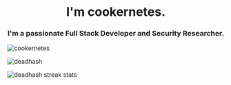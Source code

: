 <h1 align="center">I'm cookernetes.</h1>
<h3 align="center">I'm a passionate Full Stack Developer and Security Researcher.</h3>

<p align="left"> <img src="https://komarev.com/ghpvc/?username=cookernetes&label=Profile%20views&color=0e75b6&style=flat" alt="cookernetes" /> </p>

<p><img align="center" src="https://github-readme-stats.vercel.app/api/top-langs?username=cookernetes&show_icons=true&locale=en&layout=compact" alt="deadhash" /></p>
<p><img align="center" src="https://github-readme-streak-stats.herokuapp.com/?user=cookernetes&theme=highcontrast" alt="deadhash streak stats" /></p>

